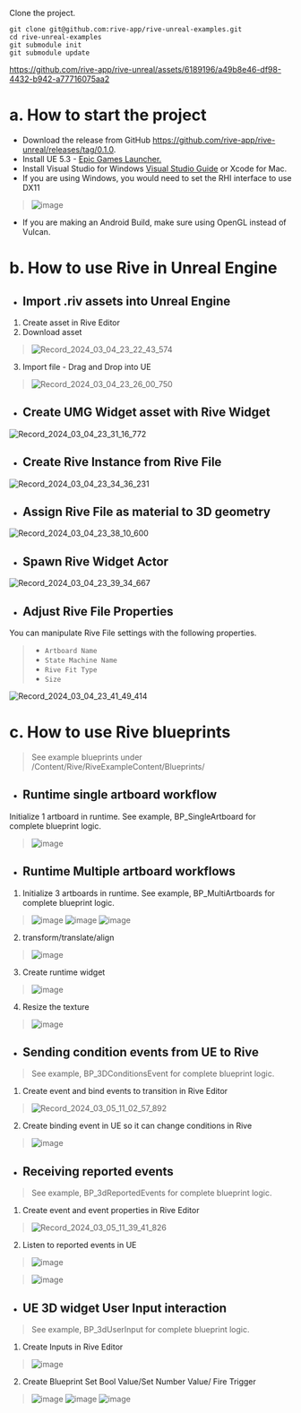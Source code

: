 
Clone the project.
```
git clone git@github.com:rive-app/rive-unreal-examples.git
cd rive-unreal-examples
git submodule init
git submodule update
```
https://github.com/rive-app/rive-unreal/assets/6189196/a49b8e46-df98-4432-b942-a77716075aa2

# a. How to start the project
- Download the release from GitHub https://github.com/rive-app/rive-unreal/releases/tag/0.1.0.
- Install UE 5.3 - [Epic Games Launcher.](https://store.epicgames.com/en-US/download)
- Install Visual Studio for Windows [Visual Studio Guide](https://docs.unrealengine.com/5.3/en-US/setting-up-visual-studio-development-environment-for-cplusplus-projects-in-unreal-engine/) or Xcode for Mac.
- If you are using Windows, you would need to set the RHI interface to use DX11
>![image](https://github.com/Geodesic-Games/rive-unreal-examples/assets/149646824/7ddc2b13-db06-49fa-bf4f-29e22fea53ab)
  
- If you are making an Android Build, make sure using OpenGL instead of Vulcan.

# b. How to use Rive in Unreal Engine
- ## Import .riv assets into Unreal Engine
1. Create asset in Rive Editor
2. Download asset
>![Record_2024_03_04_23_22_43_574](https://github.com/Geodesic-Games/rive-unreal-examples/assets/149646824/c3216495-5937-4746-a5f8-9d5755bbeb3c)


3. Import file - Drag and Drop into UE
>![Record_2024_03_04_23_26_00_750](https://github.com/Geodesic-Games/rive-unreal-examples/assets/149646824/ee9c6029-9b89-44e9-a73b-3fc904a27f16)


- ## Create UMG Widget asset with Rive Widget
![Record_2024_03_04_23_31_16_772](https://github.com/Geodesic-Games/rive-unreal-examples/assets/149646824/2c3a2e39-2d6d-4d35-a51f-09ca2e7ccd68)


- ## Create Rive Instance from Rive File

![Record_2024_03_04_23_34_36_231](https://github.com/Geodesic-Games/rive-unreal-examples/assets/149646824/d60106ec-6cbd-49fc-82dc-7ae86bddc4f8)



- ## Assign Rive File as material to 3D geometry
![Record_2024_03_04_23_38_10_600](https://github.com/Geodesic-Games/rive-unreal-examples/assets/149646824/9b88a7ed-73db-47e8-857e-ccf7b467ce27)



- ## Spawn Rive Widget Actor
![Record_2024_03_04_23_39_34_667](https://github.com/Geodesic-Games/rive-unreal-examples/assets/149646824/fe119b5f-2788-4e52-a217-67decdf98d8e)




- ## Adjust Rive File Properties 
You can manipulate Rive File settings with the following properties.

> - `Artboard Name`
> - `State Machine Name`
> - `Rive Fit Type` 
> - `Size`




![Record_2024_03_04_23_41_49_414](https://github.com/Geodesic-Games/rive-unreal-examples/assets/149646824/68ca8237-6f6d-4689-892f-78107e9bd732)


# c. How to use Rive blueprints 
>See example blueprints under /Content/Rive/RiveExampleContent/Blueprints/

- ## Runtime single artboard workflow 
Initialize 1 artboard in runtime. See example, BP_SingleArtboard for complete blueprint logic.
>![image](https://github.com/rive-app/rive-unreal/assets/149646824/8e16df47-3dc4-41c7-af05-8815a67d081c)


- ## Runtime Multiple artboard workflows
1. Initialize 3 artboards in runtime. See example, BP_MultiArtboards for complete blueprint logic.
>![image](https://github.com/rive-app/rive-unreal/assets/149646824/6ee53671-9d05-430c-a692-9ef70be7447c)
>![image](https://github.com/rive-app/rive-unreal/assets/149646824/e828ecfc-2d4a-43da-8c5f-8ee8b7f71271)
>![image](https://github.com/rive-app/rive-unreal/assets/149646824/0dae50a6-8df8-450b-a13a-1c7bb78c3d0e)

2. transform/translate/align
>![image](https://github.com/rive-app/rive-unreal/assets/149646824/ecba0f2b-cf7d-4059-bb45-6e89628c9a34)

3. Create runtime widget
>![image](https://github.com/rive-app/rive-unreal/assets/149646824/922e1837-60a7-40ee-b1c6-12beb4c925cb)

4. Resize the texture
>![image](https://github.com/rive-app/rive-unreal/assets/149646824/45f6340a-163b-4081-9140-0991cecd6ffc)

- ## Sending condition events from UE to Rive
> See example, BP_3DConditionsEvent for complete blueprint logic.
1. Create event and bind events to transition in Rive Editor
>![Record_2024_03_05_11_02_57_892](https://github.com/rive-app/rive-unreal/assets/149646824/efc195ac-753b-4ded-919f-15f3c9996617)

2. Create binding event in UE so it can change conditions in Rive
>![image](https://github.com/rive-app/rive-unreal/assets/149646824/925e5254-4d86-43a3-8969-be7a8d3ad78a)


- ## Receiving reported events
> See example, BP_3dReportedEvents for complete blueprint logic.
1. Create event and event properties in Rive Editor
>![Record_2024_03_05_11_39_41_826](https://github.com/rive-app/rive-unreal/assets/149646824/b9b2dc87-53e4-401d-a01e-a7d015560479)

2. Listen to reported events in UE 
>![image](https://github.com/rive-app/rive-unreal/assets/149646824/587bcd82-7f68-4a13-ae45-a81229cdba90)

>![image](https://github.com/rive-app/rive-unreal/assets/149646824/b56159db-ee25-4e85-b8cb-3c6f35b76054)


- ## UE 3D widget User Input interaction 
> See example, BP_3dUserInput for complete blueprint logic.
1. Create Inputs in Rive Editor
>![image](https://github.com/rive-app/rive-unreal/assets/149646824/c9544f23-45c2-483b-9db4-9e50291720ba)
2. Create Blueprint Set Bool Value/Set Number Value/ Fire Trigger
>![image](https://github.com/rive-app/rive-unreal/assets/149646824/774a2e10-24c8-416d-a005-64f1e861b272)
>![image](https://github.com/rive-app/rive-unreal/assets/149646824/6eba4e39-d378-463f-b7c2-7d2798eb7ff7)
>![image](https://github.com/rive-app/rive-unreal/assets/149646824/e9523552-87ec-41c0-b698-d728eeacc440)
